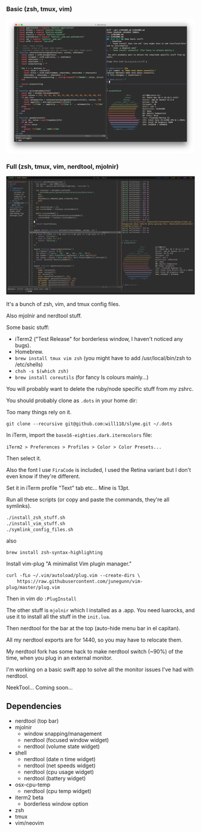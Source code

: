 ### Basic (zsh, tmux, vim)
![Img](/screenshots/basic.png "Basic screenshot")

### Full (zsh, tmux, vim, nerdtool, mjolnir)
![Img](/screenshots/full.png "Full screenshot")

It's a bunch of zsh, vim, and tmux config files.

Also mjolnir and nerdtool stuff.

Some basic stuff:
  - iTerm2 ("Test Release" for borderless window, I haven't noticed any bugs).
  - Homebrew.
  - `brew install tmux vim zsh` (you might have to add /usr/local/bin/zsh to /etc/shells)
  - `chsh -s $(which zsh)`
  - `brew install coreutils` (for fancy ls colours mainly…)

You will probably want to delete the ruby/node specific stuff from my zshrc.

You should probably clone as `.dots` in your home dir:

Too many things rely on it.

```
git clone --recursive git@github.com:will118/slyme.git ~/.dots
```

In iTerm, import the `base16-eighties.dark.itermcolors` file:

`iTerm2 > Preferences > Profiles > Color > Color Presets...`

Then select it.

Also the font I use `FiraCode` is included, I used the Retina variant but I don't even know if they're different.

Set it in iTerm profile "Text" tab etc… Mine is 13pt.

Run all these scripts (or copy and paste the commands, they're all symlinks).
```
./install_zsh_stuff.sh
./install_vim_stuff.sh
./symlink_config_files.sh
```

also

```
brew install zsh-syntax-highlighting
```


Install vim-plug "A minimalist Vim plugin manager."
```
curl -fLo ~/.vim/autoload/plug.vim --create-dirs \
    https://raw.githubusercontent.com/junegunn/vim-plug/master/plug.vim
```

Then in vim do `:PlugInstall`

The other stuff is `mjolnir` which I installed as a .app.
You need luarocks, and use it to install all the stuff in the `init.lua`.

Then nerdtool for the bar at the top (auto-hide menu bar in el capitan).

All my nerdtool exports are for 1440, so you may have to relocate them.

My nerdtool fork has some hack to make nerdtool switch (~90%) of the time, when
you plug in an external monitor.

I'm working on a basic swift app to solve all the monitor issues I've had with nerdtool.

NeekTool… Coming soon…

## Dependencies

- nerdtool (top bar)
- mjolnir
  - window snapping/management
  - nerdtool (focused window widget)
  - nerdtool (volume state widget)
- shell
  - nerdtool (date n time widget)
  - nerdtool (net speeds widget)
  - nerdtool (cpu usage widget)
  - nerdtool (battery widget)
- osx-cpu-temp
  - nerdtool (cpu temp widget)
- iterm2 beta
  - borderless window option
- zsh
- tmux
- vim/neovim

